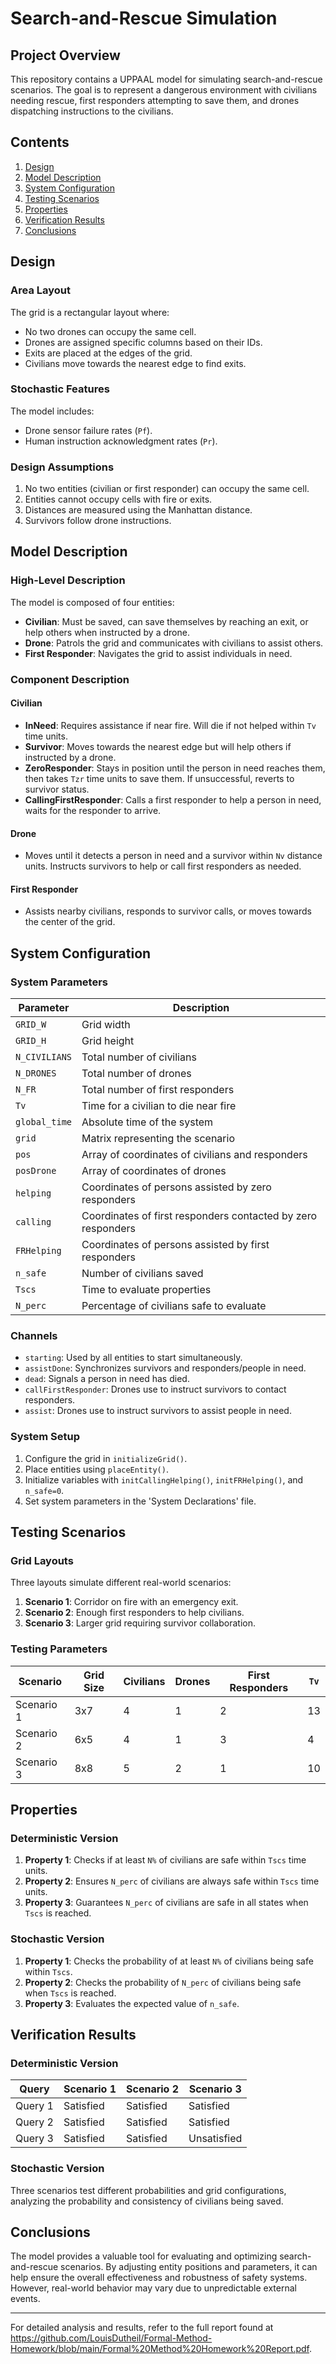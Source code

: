 # Search-and-Rescue Simulation

## Project Overview

This repository contains a UPPAAL model for simulating search-and-rescue scenarios. The goal is to represent a dangerous environment with civilians needing rescue, first responders attempting to save them, and drones dispatching instructions to the civilians.

## Contents
1. [Design](#design)
2. [Model Description](#model-description)
3. [System Configuration](#system-configuration)
4. [Testing Scenarios](#testing-scenarios)
5. [Properties](#properties)
6. [Verification Results](#verification-results)
7. [Conclusions](#conclusions)

## Design
### Area Layout
The grid is a rectangular layout where:
- No two drones can occupy the same cell.
- Drones are assigned specific columns based on their IDs.
- Exits are placed at the edges of the grid.
- Civilians move towards the nearest edge to find exits.

### Stochastic Features
The model includes:
- Drone sensor failure rates (`Pf`).
- Human instruction acknowledgment rates (`Pr`).

### Design Assumptions
1. No two entities (civilian or first responder) can occupy the same cell.
2. Entities cannot occupy cells with fire or exits.
3. Distances are measured using the Manhattan distance.
4. Survivors follow drone instructions.

## Model Description
### High-Level Description
The model is composed of four entities:
- **Civilian**: Must be saved, can save themselves by reaching an exit, or help others when instructed by a drone.
- **Drone**: Patrols the grid and communicates with civilians to assist others.
- **First Responder**: Navigates the grid to assist individuals in need.

### Component Description
#### Civilian
- **InNeed**: Requires assistance if near fire. Will die if not helped within `Tv` time units.
- **Survivor**: Moves towards the nearest edge but will help others if instructed by a drone.
- **ZeroResponder**: Stays in position until the person in need reaches them, then takes `Tzr` time units to save them. If unsuccessful, reverts to survivor status.
- **CallingFirstResponder**: Calls a first responder to help a person in need, waits for the responder to arrive.

#### Drone
- Moves until it detects a person in need and a survivor within `Nv` distance units. Instructs survivors to help or call first responders as needed.

#### First Responder
- Assists nearby civilians, responds to survivor calls, or moves towards the center of the grid.

## System Configuration
### System Parameters
| Parameter      | Description                                    |
|----------------|------------------------------------------------|
| `GRID_W`       | Grid width                                     |
| `GRID_H`       | Grid height                                    |
| `N_CIVILIANS`  | Total number of civilians                      |
| `N_DRONES`     | Total number of drones                         |
| `N_FR`         | Total number of first responders               |
| `Tv`           | Time for a civilian to die near fire           |
| `global_time`  | Absolute time of the system                    |
| `grid`         | Matrix representing the scenario               |
| `pos`          | Array of coordinates of civilians and responders|
| `posDrone`     | Array of coordinates of drones                 |
| `helping`      | Coordinates of persons assisted by zero responders |
| `calling`      | Coordinates of first responders contacted by zero responders |
| `FRHelping`    | Coordinates of persons assisted by first responders |
| `n_safe`       | Number of civilians saved                      |
| `Tscs`         | Time to evaluate properties                    |
| `N_perc`       | Percentage of civilians safe to evaluate       |

### Channels
- `starting`: Used by all entities to start simultaneously.
- `assistDone`: Synchronizes survivors and responders/people in need.
- `dead`: Signals a person in need has died.
- `callFirstResponder`: Drones use to instruct survivors to contact responders.
- `assist`: Drones use to instruct survivors to assist people in need.

### System Setup
1. Configure the grid in `initializeGrid()`.
2. Place entities using `placeEntity()`.
3. Initialize variables with `initCallingHelping()`, `initFRHelping()`, and `n_safe=0`.
4. Set system parameters in the 'System Declarations' file.

## Testing Scenarios
### Grid Layouts
Three layouts simulate different real-world scenarios:
1. **Scenario 1**: Corridor on fire with an emergency exit.
2. **Scenario 2**: Enough first responders to help civilians.
3. **Scenario 3**: Larger grid requiring survivor collaboration.

### Testing Parameters
| Scenario  | Grid Size | Civilians | Drones | First Responders | `Tv` |
|-----------|-----------|-----------|--------|------------------|------|
| Scenario 1| 3x7       | 4         | 1      | 2                | 13   |
| Scenario 2| 6x5       | 4         | 1      | 3                | 4    |
| Scenario 3| 8x8       | 5         | 2      | 1                | 10   |

## Properties
### Deterministic Version
1. **Property 1**: Checks if at least `N%` of civilians are safe within `Tscs` time units.
2. **Property 2**: Ensures `N_perc` of civilians are always safe within `Tscs` time units.
3. **Property 3**: Guarantees `N_perc` of civilians are safe in all states when `Tscs` is reached.

### Stochastic Version
1. **Property 1**: Checks the probability of at least `N%` of civilians being safe within `Tscs`.
2. **Property 2**: Checks the probability of `N_perc` of civilians being safe when `Tscs` is reached.
3. **Property 3**: Evaluates the expected value of `n_safe`.

## Verification Results
### Deterministic Version
| Query     | Scenario 1 | Scenario 2 | Scenario 3 |
|-----------|------------|------------|------------|
| Query 1   | Satisfied  | Satisfied  | Satisfied  |
| Query 2   | Satisfied  | Satisfied  | Satisfied  |
| Query 3   | Satisfied  | Satisfied  | Unsatisfied|

### Stochastic Version
Three scenarios test different probabilities and grid configurations, analyzing the probability and consistency of civilians being saved.

## Conclusions
The model provides a valuable tool for evaluating and optimizing search-and-rescue scenarios. By adjusting entity positions and parameters, it can help ensure the overall effectiveness and robustness of safety systems. However, real-world behavior may vary due to unpredictable external events.

---

For detailed analysis and results, refer to the full report found at https://github.com/LouisDutheil/Formal-Method-Homework/blob/main/Formal%20Method%20Homework%20Report.pdf.
